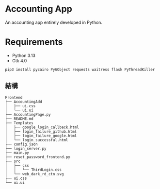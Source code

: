# Accounting App

 An accounting app entirely developed in Python.
# Requirements
- Python 3.13
- Gtk 4.0
``` bash
pip3 install pycairo PyGObject requests waitress flask PyThreadKiller
```
## 結構
```
Frontend
├── AccountingAdd
│   ├── ui.css
│   └── ui.ui
├── AccountingPage.py
├── README.md
├── Templates
│   ├── google_login_callback.html
│   ├── login_failure_github.html
│   ├── login_failure_google.html
│   └── login_successful.html
├── config.json
├── login_server.py
├── main.py
├── reset_password_frontend.py
├── src
│   ├── css
│   │   └── ThirdLogin.css
│   └── web_dark_rd_ctn.svg
├── ui.css
└── ui.ui

```
